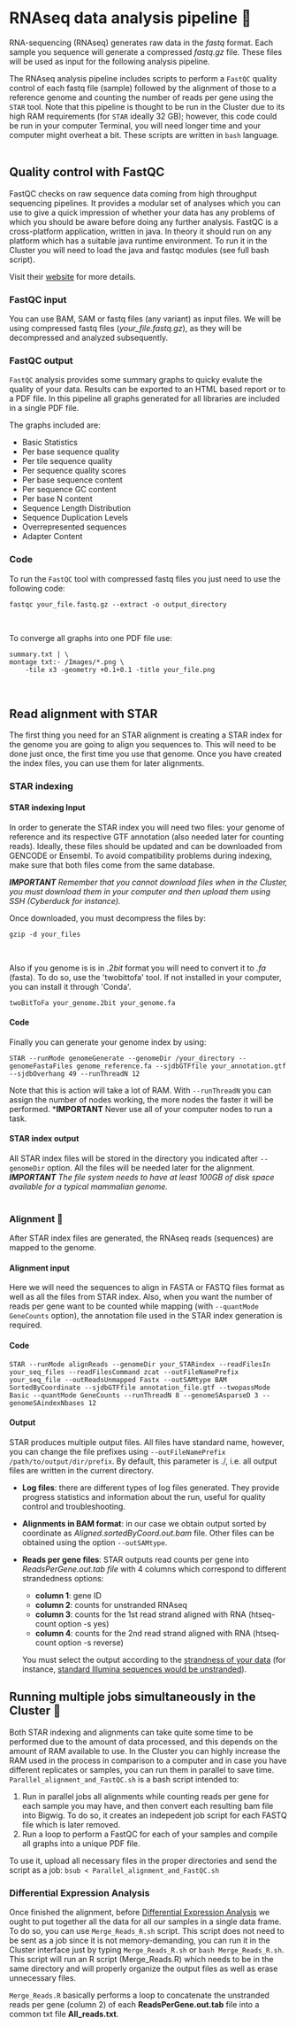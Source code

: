 # RNAseq data analysis pipeline :dna:

RNA-sequencing (RNAseq) generates raw data in the _fastq_ format. Each sample you sequence will generate a compressed _fastq.gz_ file. These files will be used as input for the following analysis pipeline.

The RNAseq analysis pipeline includes scripts to perform a `FastQC` quality control of each fastq file (sample) followed by the alignment of those to a reference genome and counting the number of reads per gene using the `STAR` tool. Note that this pipeline is thought to be run in the Cluster due to its high RAM requirements (for `STAR` ideally 32 GB); however, this code could be run in your computer Terminal, you will need longer time and your computer might overheat a bit. These scripts are written in `bash` language.  
</br>

## Quality control with FastQC
FastQC checks on raw sequence data coming from high throughput sequencing pipelines. It provides a modular set of analyses which you can use to give a quick impression of whether your data has any problems of which you should be aware before doing any further analysis. FastQC is a cross-platform application, written in java. In theory it should run on any platform which has a suitable java runtime environment. To run it in the Cluster you will need to load the java and fastqc modules (see full bash script).

Visit their [website](https://www.bioinformatics.babraham.ac.uk/projects/fastqc/) for more details.

### FastQC input
You can use BAM, SAM or fastq files (any variant) as input files. We will be using compressed fastq files (_your_file.fastq.gz_), as they will be decompressed and analyzed subsequently.

### FastQC output
`FastQC` analysis provides some summary graphs to quicky evalute the quality of your data. Results can be exported to an HTML based report or to a PDF file. In this pipeline all graphs generated for all libraries are included in a single PDF file.

The graphs included are:
* Basic Statistics
* Per base sequence quality
* Per tile sequence quality
* Per sequence quality scores
* Per base sequence content
* Per sequence GC content
* Per base N content
* Sequence Length Distribution
* Sequence Duplication Levels
* Overrepresented sequences
* Adapter Content

### Code
To run the `FastQC` tool with compressed fastq files you just need to use the following code:

````
fastqc your_file.fastq.gz --extract -o output_directory
````
</br>

To converge all graphs into one PDF file use:

````
summary.txt | \
montage txt:- /Images/*.png \
	-tile x3 -geometry +0.1+0.1 -title your_file.png
````
</br>

## Read alignment with STAR
The first thing you need for an STAR alignment is creating a STAR index for the genome you are going to align you sequences to. This will need to be done just once, the first time you use that genome. Once you have created the index files, you can use them for later alignments. 

### STAR indexing

#### STAR indexing Input
In order to generate the STAR index you will need two files: your genome of reference and its respective GTF annotation (also needed later for counting reads). Ideally, these files should be updated and can be downloaded from GENCODE or Ensembl. To avoid compatibility problems during indexing, make sure that both files come from the same database.

***IMPORTANT** Remember that you cannot download files when in the Cluster, you must download them in your computer and then upload them using SSH (Cyberduck for instance).*  

Once downloaded, you must decompress the files by:
````
gzip -d your_files
````
</br>

Also if you genome is is in _.2bit_ format you will need to convert it to _.fa_ (fasta). To do so, use the 'twobittofa' tool. If not installed in your computer, you can install it through 'Conda'.
````
twoBitToFa your_genome.2bit your_genome.fa
````

#### Code
Finally you can generate your genome index by using:

````
STAR --runMode genomeGenerate --genomeDir /your_directory --genomeFastaFiles genome_reference.fa --sjdbGTFfile your_annotation.gtf --sjdbOverhang 49 --runThreadN 12
````
Note that this is action will take a lot of RAM. With `--runThreadN` you can assign the number of nodes working, the more nodes the faster it will be performed.
***IMPORTANT** Never use all of your computer nodes to run a task.

#### STAR index output
All STAR index files will be stored in the directory you indicated after `--genomeDir` option. All the files will be needed later for the alignment. 
***IMPORTANT** The file system needs to have at least 100GB of disk space available for a typical mammalian genome.*  
</br>

### Alignment :train:
After STAR index files are generated, the RNAseq reads (sequences) are mapped to the genome.

#### Alignment input
Here we will need the sequences to align in FASTA or FASTQ files format as well as all the files from STAR index. Also, when you want the number of reads per gene want to be counted while mapping (with `--quantMode GeneCounts` option), the annotation file used in the STAR index generation is required.

#### Code
````
STAR --runMode alignReads --genomeDir your_STARindex --readFilesIn your_seq_files --readFilesCommand zcat --outFileNamePrefix your_seq_file --outReadsUnmapped Fastx --outSAMtype BAM SortedByCoordinate --sjdbGTFfile annotation_file.gtf --twopassMode Basic --quantMode GeneCounts --runThreadN 8 --genomeSAsparseD 3 --genomeSAindexNbases 12
````

#### Output
STAR produces multiple output files. All files have standard name, however, you can change the file prefixes using `--outFileNamePrefix /path/to/output/dir/prefix`. By default, this parameter is ./, i.e. all output files are written in the current directory.

* **Log files**: there are different types of log files generated. They provide progress statistics and information about the run, useful for quality control and troubleshooting.
* **Alignments in BAM format**: in our case we obtain output sorted by coordinate as *Aligned.sortedByCoord.out.bam* file. Other files can be obtained using the option `--outSAMtype`.
* **Reads per gene files**: STAR outputs read counts per gene into _ReadsPerGene.out.tab file_ with 4 columns which correspond to different strandedness options:

    * **column 1**: gene ID
    * **column 2**: counts for unstranded RNAseq
    * **column 3**: counts for the 1st read strand aligned with RNA (htseq-count option -s yes)
    * **column 4**: counts for the 2nd read strand aligned with RNA (htseq-count option -s reverse)

    You must select the output according to the [strandness of your data](http://onetipperday.sterding.com/2012/07/how-to-tell-which-library-type-to-use.html?showComment=1522859906203#c7586510008202176571) (for instance, <ins>standard Illumina sequences would be unstranded</ins>).
    
## Running multiple jobs simultaneously in the Cluster :two_women_holding_hands:
Both STAR indexing and alignments can take quite some time to be performed due to the amount of data processed, and this depends on the amount of RAM available to use. In the Cluster you can highly increase the RAM used in the process in comparison to a computer and in case you have different replicates or samples, you can run them in parallel to save time. `Parallel_alignment_and_FastQC.sh` is a bash script intended to:
1. Run in parallel jobs all alignments while counting reads per gene for each sample you may have, and then convert each resulting bam file into Bigwig. To do so, it creates an indepedent job script for each FASTQ file which is later removed.
2. Run a loop to perform a FastQC for each of your samples and compile all graphs into a unique PDF file.

To use it, upload all necessary files in the proper directories and send the script as a job: `bsub < Parallel_alignment_and_FastQC.sh`

### Differential Expression Analysis

Once finished the alignment, before [Differential Expression Analysis](https://github.com/patriciasolesanchez/PSlab/tree/master/DE_analysis_RNAseq) we ought to put together all the data for all our samples in a single data frame. To do so, you can use `Merge_Reads_R.sh` script. This script does not need to be sent as a job since it is not memory-demanding, you can run it in the Cluster interface just by typing `Merge_Reads_R.sh` or `bash Merge_Reads_R.sh`. This script will run an R script (Merge_Reads.R) which needs to be in the same directory and will properly organize the output files as well as erase unnecessary files.

`Merge_Reads.R` basically performs a loop to concatenate the unstranded reads per gene (column 2) of each **ReadsPerGene.out.tab** file into a common txt file **All_reads.txt**.

